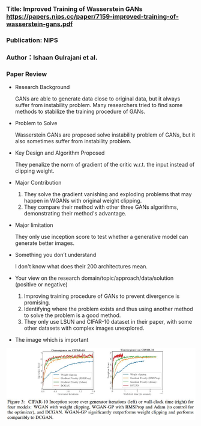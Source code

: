 ### Title: Improved Training of Wasserstein GANs https://papers.nips.cc/paper/7159-improved-training-of-wasserstein-gans.pdf

### Publication: NIPS

### Author：Ishaan Gulrajani et al.


### Paper Review
- Research Background

  GANs are able to generate data close to original data, but it always suffer from instability problem. Many researchers tried to find some methods to stabilize the training procedure of GANs.

- Problem to Solve

  Wasserstein GANs are proposed solve instability problem of GANs, but it also sometimes suffer from instability problem.

- Key Design and Algorithm Proposed

  They penalize the norm of gradient of the critic w.r.t. the input instead of clipping weight.

- Major Contribution

  1. They solve the gradient vanishing and exploding problems that may happen in WGANs with original weight clipping.
  2. They compare their method with other three GANs algorithms, demonstrating their method's advantage.

- Major limitation

  They only use inception score to test whether a generative model can generate better images.

- Something you don’t understand

  I don't know what does their 200 architectures mean.

- Your view on the research domain/topic/approach/data/solution  (positive or negative)

  1. Improving training procedure of GANs to prevent divergence is promising.
  2. Identifying where the problem exists and thus using another method to solve the problem is a good method.
  3. They only use LSUN and CIFAR-10 dataset in their paper, with some other datasets with complex images unexplored.

- The image which is important

![Image of Improved WGAN](Improved%20WGAN.jpg)
